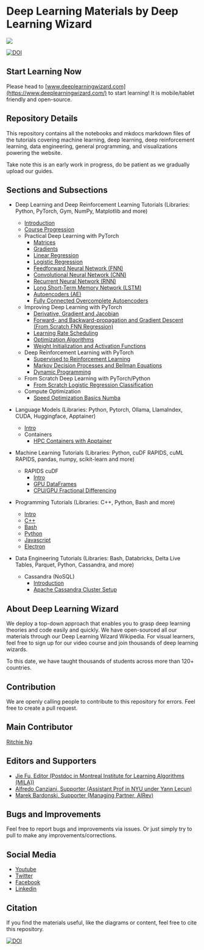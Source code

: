 # Deep Learning Materials by Deep Learning Wizard

<img src="https://img.shields.io/badge/license-MIT-green.svg"/>

[![DOI](https://zenodo.org/badge/139945544.svg)](https://zenodo.org/badge/latestdoi/139945544)

## Start Learning Now

Please head to [www.deeplearningwizard.com](https://www.deeplearningwizard.com/) to start learning! It is mobile/tablet friendly and open-source.

## Repository Details

This repository contains all the notebooks and mkdocs markdown files of the tutorials covering machine learning, deep learning, deep reinforcement learning, data engineering, general programming, and visualizations powering the website.

Take note this is an early work in progress, do be patient as we gradually upload our guides.

## Sections and Subsections

- Deep Learning and Deep Reinforcement Learning Tutorials (Libraries: Python, PyTorch, Gym, NumPy, Matplotlib and more)
    - [Introduction](https://www.deeplearningwizard.com/deep_learning/intro/)
    - [Course Progression](https://www.deeplearningwizard.com/deep_learning/course_progression/)
    - Practical Deep Learning with PyTorch
      - [Matrices](https://www.deeplearningwizard.com/deep_learning/practical_pytorch/pytorch_matrices/)
      - [Gradients](https://www.deeplearningwizard.com/deep_learning/practical_pytorch/pytorch_gradients/)
      - [Linear Regression](https://www.deeplearningwizard.com/deep_learning/practical_pytorch/pytorch_linear_regression/)
      - [Logistic Regression](https://www.deeplearningwizard.com/deep_learning/practical_pytorch/pytorch_logistic_regression/)
      - [Feedforward Neural Network (FNN)](https://www.deeplearningwizard.com/deep_learning/practical_pytorch/pytorch_feedforward_neuralnetwork/)
      - [Convolutional Neural Network (CNN)](https://www.deeplearningwizard.com/deep_learning/practical_pytorch/pytorch_convolutional_neuralnetwork/)
      - [Recurrent Neural Network (RNN)](https://www.deeplearningwizard.com/deep_learning/practical_pytorch/pytorch_recurrent_neuralnetwork/)
      - [Long Short-Term Memory Network (LSTM)](https://www.deeplearningwizard.com/deep_learning/practical_pytorch/pytorch_lstm_neuralnetwork/)
      - [Autoencoders (AE)](https://www.deeplearningwizard.com/deep_learning/practical_pytorch/pytorch_autoencoder/)
      - [Fully Connected Overcomplete Autoencoders](https://www.deeplearningwizard.com/deep_learning/practical_pytorch/pytorch_fc_overcomplete_ae/)
    - Improving Deep Learning with PyTorch
      - [Derivative, Gradient and Jacobian](https://www.deeplearningwizard.com/deep_learning/boosting_models_pytorch/derivative_gradient_jacobian/)
      - [Forward- and Backward-propagation and Gradient Descent (From Scratch FNN Regression)](https://www.deeplearningwizard.com/deep_learning/boosting_models_pytorch/forwardpropagation_backpropagation_gradientdescent/)
      - [Learning Rate Scheduling](https://www.deeplearningwizard.com/deep_learning/boosting_models_pytorch/lr_scheduling/)
      - [Optimization Algorithms](https://www.deeplearningwizard.com/deep_learning/boosting_models_pytorch/optimizers/)
      - [Weight Initialization and Activation Functions](https://www.deeplearningwizard.com/deep_learning/boosting_models_pytorch/weight_initialization_activation_functions/)
    - Deep Reinforcement Learning with PyTorch
      - [Supervised to Reinforcement Learning](https://www.deeplearningwizard.com/deep_learning/deep_reinforcement_learning_pytorch/supervised_to_rl/)
      - [Markov Decision Processes and Bellman Equations](https://www.deeplearningwizard.com/deep_learning/deep_reinforcement_learning_pytorch/bellman_mdp/)
      - [Dynamic Programming](https://www.deeplearningwizard.com/deep_learning/deep_reinforcement_learning_pytorch/dynamic_programming_frozenlake/)
    - From Scratch Deep Learning with PyTorch/Python
      - [From Scratch Logistic Regression Classification](https://www.deeplearningwizard.com/deep_learning/fromscratch/fromscratch_logistic_regression/)
    - Compute Optimization
      - [Speed Optimization Basics Numba](https://www.deeplearningwizard.com/deep_learning/production_pytorch/speed_optimization_basics_numba/)

- Language Models (Libraries: Python, Pytorch, Ollama, LlamaIndex, CUDA, Huggingface, Apptainer)
  - [Intro](https://www.deeplearningwizard.com/language_model/intro/)
  - Containers
    - [HPC Containers with Apptainer](https://www.deeplearningwizard.com/language_model/containers/hpc_containers_apptainer/)

- Machine Learning Tutorials (Libraries: Python, cuDF RAPIDS, cuML RAPIDS, pandas, numpy, scikit-learn and more)
  - RAPIDS cuDF
    - [Intro](https://www.deeplearningwizard.com/machine_learning/intro/)
    - [GPU DataFrames](https://www.deeplearningwizard.com/machine_learning/gpu/rapids_cudf/)
    - [CPU/GPU Fractional Differencing](https://www.deeplearningwizard.com/machine_learning/gpu/gpu_fractional_differencing/)
  
- Programming Tutorials (Libraries: C++, Python, Bash and more)
  - [Intro](https://www.deeplearningwizard.com/programming/intro/)
  - [C++](https://www.deeplearningwizard.com/programming/cpp/cpp/)
  - [Bash](https://www.deeplearningwizard.com/programming/bash/bash/)
  - [Python](https://www.deeplearningwizard.com/programming/python/python/)
  - [Javascript](https://www.deeplearningwizard.com/programming/javascript/javascript/)
  - [Electron](https://www.deeplearningwizard.com/programming/electron/electron/)

- Data Engineering Tutorials (Libraries: Bash, Databricks, Delta Live Tables, Parquet, Python, Cassandra, and more)
  - Cassandra (NoSQL)
    - [Introduction](https://www.deeplearningwizard.com/data_engineering/nosql/cassandra/intro/)
    - [Apache Cassandra Cluster Setup](https://www.deeplearningwizard.com/data_engineering/nosql/cassandra/setting_up_cluster/)
    
## About Deep Learning Wizard
We deploy a top-down approach that enables you to grasp deep learning theories and code easily and quickly. We have open-sourced all our materials through our Deep Learning Wizard Wikipedia. For visual learners, feel free to sign up for our video course and join thousands of deep learning wizards.

To this date, we have taught thousands of students across more than 120+ countries.

## Contribution
We are openly calling people to contribute to this repository for errors. Feel free to create a pull request.

## Main Contributor
[Ritchie Ng](https://github.com/ritchieng)

## Editors and Supporters
- [Jie Fu, Editor (Postdoc in Montreal Institute for Learning Algorithms (MILA))](https://github.com/bigaidream)
- [Alfredo Canziani, Supporter (Assistant Prof in NYU under Yann Lecun)](https://github.com/Atcold)
- [Marek Bardonski, Supporter (Managing Partner, AIRev)](https://www.linkedin.com/in/marek-bardonski/)

## Bugs and Improvements
Feel free to report bugs and improvements via issues. Or just simply try to pull to make any improvements/corrections.

## Social Media
- [Youtube](https://www.youtube.com/channel/UCJz2MIjiCosOQCwhnsYxeEw)
- [Twitter](https://twitter.com/deeplearningwiz)
- [Facebook](https://www.facebook.com/DeepLearningWizard/)
- [Linkedin](https://www.linkedin.com/company/deeplearningwizard/)

## Citation
If you find the materials useful, like the diagrams or content, feel free to cite this repository.

[![DOI](https://zenodo.org/badge/139945544.svg)](https://zenodo.org/badge/latestdoi/139945544)
